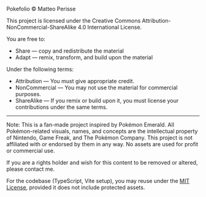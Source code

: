 Pokefolio © Matteo Perisse

This project is licensed under the Creative Commons Attribution-NonCommercial-ShareAlike 4.0 International License.

You are free to:
- Share — copy and redistribute the material
- Adapt — remix, transform, and build upon the material

Under the following terms:
- Attribution — You must give appropriate credit.
- NonCommercial — You may not use the material for commercial purposes.
- ShareAlike — If you remix or build upon it, you must license your contributions under the same terms.

---

Note:
This is a fan-made project inspired by Pokémon Emerald. All Pokémon-related visuals, names, and concepts are the intellectual property of Nintendo, Game Freak, and The Pokémon Company. This project is not affiliated with or endorsed by them in any way. No assets are used for profit or commercial use.

If you are a rights holder and wish for this content to be removed or altered, please contact me.

For the codebase (TypeScript, Vite setup), you may reuse under the [MIT License](https://opensource.org/licenses/MIT), provided it does not include protected assets.
